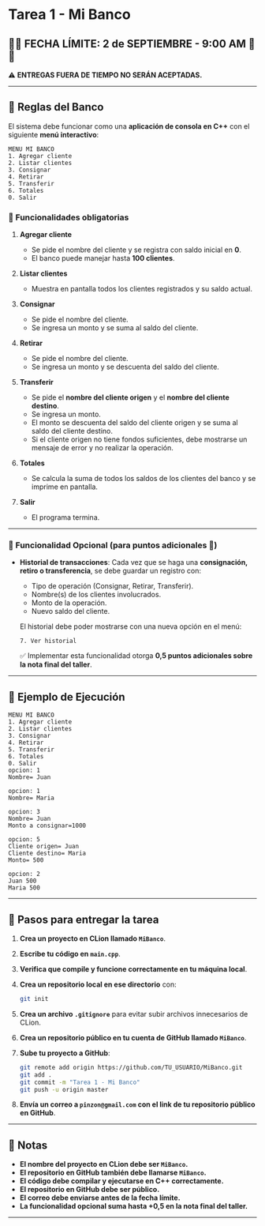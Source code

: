 # **Tarea 1 - Mi Banco**

## **📢🚨 FECHA LÍMITE: 2 de SEPTIEMBRE - 9:00 AM 🚨📢**

⚠️ **ENTREGAS FUERA DE TIEMPO NO SERÁN ACEPTADAS.**

---

## **📜 Reglas del Banco**

El sistema debe funcionar como una **aplicación de consola en C++** con el siguiente **menú interactivo**:

```
MENU MI BANCO
1. Agregar cliente
2. Listar clientes
3. Consignar
4. Retirar
5. Transferir
6. Totales
0. Salir
```

### **📌 Funcionalidades obligatorias**

1. **Agregar cliente**

   * Se pide el nombre del cliente y se registra con saldo inicial en **0**.
   * El banco puede manejar hasta **100 clientes**.

2. **Listar clientes**

   * Muestra en pantalla todos los clientes registrados y su saldo actual.

3. **Consignar**

   * Se pide el nombre del cliente.
   * Se ingresa un monto y se suma al saldo del cliente.

4. **Retirar**

   * Se pide el nombre del cliente.
   * Se ingresa un monto y se descuenta del saldo del cliente.

5. **Transferir**

   * Se pide el **nombre del cliente origen** y el **nombre del cliente destino**.
   * Se ingresa un monto.
   * El monto se descuenta del saldo del cliente origen y se suma al saldo del cliente destino.
   * Si el cliente origen no tiene fondos suficientes, debe mostrarse un mensaje de error y no realizar la operación.

6. **Totales**

   * Se calcula la suma de todos los saldos de los clientes del banco y se imprime en pantalla.

7. **Salir**

   * El programa termina.

---

### **📌 Funcionalidad Opcional (para puntos adicionales 🎁)**

* **Historial de transacciones**:
  Cada vez que se haga una **consignación, retiro o transferencia**, se debe guardar un registro con:

  * Tipo de operación (Consignar, Retirar, Transferir).
  * Nombre(s) de los clientes involucrados.
  * Monto de la operación.
  * Nuevo saldo del cliente.

  El historial debe poder mostrarse con una nueva opción en el menú:

  ```
  7. Ver historial
  ```

  ✅ Implementar esta funcionalidad otorga **0,5 puntos adicionales sobre la nota final del taller**.

---

## **📌 Ejemplo de Ejecución**

```
MENU MI BANCO
1. Agregar cliente
2. Listar clientes
3. Consignar
4. Retirar
5. Transferir
6. Totales
0. Salir
opcion: 1
Nombre= Juan

opcion: 1
Nombre= Maria

opcion: 3
Nombre= Juan
Monto a consignar=1000

opcion: 5
Cliente origen= Juan
Cliente destino= Maria
Monto= 500

opcion: 2
Juan 500
Maria 500
```

---

## **📌 Pasos para entregar la tarea**

1. **Crea un proyecto en CLion llamado `MiBanco`**.
2. **Escribe tu código en `main.cpp`**.
3. **Verifica que compile y funcione correctamente en tu máquina local**.
4. **Crea un repositorio local en ese directorio** con:

   ```bash
   git init
   ```
5. **Crea un archivo `.gitignore`** para evitar subir archivos innecesarios de CLion.
6. **Crea un repositorio público en tu cuenta de GitHub llamado `MiBanco`**.
7. **Sube tu proyecto a GitHub**:

   ```bash
   git remote add origin https://github.com/TU_USUARIO/MiBanco.git
   git add .
   git commit -m "Tarea 1 - Mi Banco"
   git push -u origin master
   ```
8. **Envía un correo a `pinzon@gmail.com` con el link de tu repositorio público en GitHub**.

---

## **📜 Notas**

* **El nombre del proyecto en CLion debe ser `MiBanco`.**
* **El repositorio en GitHub también debe llamarse `MiBanco`.**
* **El código debe compilar y ejecutarse en C++ correctamente.**
* **El repositorio en GitHub debe ser público.**
* **El correo debe enviarse antes de la fecha límite.**
* **La funcionalidad opcional suma hasta +0,5 en la nota final del taller.**

---

